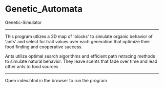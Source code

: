 # Genetic_Automata
Genetic-Simulator

------------------------------------------

This program utlizes a 2D map of 'blocks' to simulate organic behavior of 'ants' and select for trait values over each generation that optimize their food finding and cooperative success.

Ants utilize optimal search algorithms and efficient path retracing methods to simulate natural behavior. They leave scents that fade over time and lead other ants to food sources

-------------------------------------------

Open index.html in the browser to run the program

